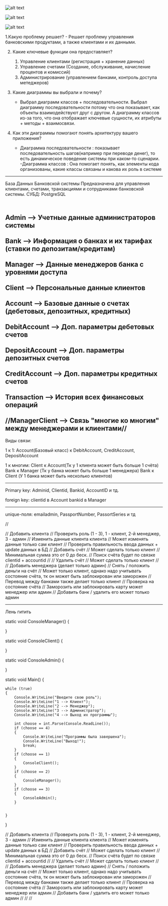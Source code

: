 
![alt text](<Sequence Diagram (2)-1.jpeg>)

![alt text](<Sequence Diagram3-1.jpeg>)

![alt text](<Class Diagram1 (2).jpeg>)

1.Какую проблему решает?
    - Решает проблему управления банковскими продуктами, а также клиентами и их   данными.

2. Какие ключевые функции она предоставляет?
    1. Управление клиентами (регистрация + хранение данных)
    2. Управление счетами (Создание, обслуживание, начисление процентов и комиссий)
    3. Администрирование (управлением банками, контроль доступа метеджеров)

3. Какие диаграммы вы выбрали и почему?
    - Выбрал диаграмм классов + последовательности.
    Выбрал диаграмму последовательности потому что она показывает, как объекты взаимодействуют друг с другом.
    А диаграмму классов из-за того, что она отображает ключевые сущности, их атрибуты + методы + взаимосвязи.

4. Как эти диаграммы помогают понять архитектуру вашего приложения?
    - Диаграмма последовательности :  показывает последовательность шагов(например при переводе денег), то есть динамическое поведение системы при каком-то сценарии.
    -Диаграмма классов : Она помогает понять, как элементы кода организованы, какие классы связаны и какова их роль в системе

-----------------------------------
База Данных Банковской системы
Предназначена для управления клиентами, счетами, транзакциями и сотрудниками банковской системы.
СУБД: PostgreSQL

<br>Admin --> Учетные данные администраторов системы</br>
<br>Bank --> Информация о банках и их тарифах (ставки по депозитам/кредитам)</br>
<br>Manager --> Данные менеджеров банка с уровнями доступа</br>
<br>Client --> Персональные данные клиентов</br>
<br>Account --> Базовые данные о счетах (дебетовых, депозитных, кредитных)</br>
<br>DebitAccount --> Доп. параметры дебетовых счетов</br>
<br>DepositAccount --> Доп. параметры депозитных счетов</br>
<br>CreditAccount --> Доп. параметры кредитных счетов</br>
<br>Transaction --> История всех финансовых операций</br>
<br>//ManagerClient --> Связь "многие ко многим" между менеджерами и клиентами//</br>
-----------------------------------
Виды связи:

1 к 1:
    Account(Базовый класс) к DebitAccount, CreditAccount, DepositAccount

1 к многим:
    Client к Account(Тк у 1 клиента может быть больше 1 счёта)
    Bank к Manager (Тк у банка может быть больше 1 менеджера)
    Bank к Client (У 1 банка может быть несколько клиентов)

-----------------------------------
Primary key:
    Adminid,
    Clientid,
    Bankid,
    AccountID и тд.

    
foreign key:
    clientid в Account
    bankid в Manager
    
-----------------------------------
unique-поля:
    emailadmin,
    PassportNumber,
    PassortSeries  и тд


//

// Добавить клиента // Проверить роль (1 - 3), 1 - клиент, 2-й менеджер, 3 - админ
// Изменить данные клиента клиента // Может изменять данные только сам клиент // Проверить правильность ввода данных + update данных в БД
// Добавить счёт // Может сделать только клиент // Минимальная сумма это от 0 до беск. // Поиск счёта будет по связке clientid + accountid // 
// Удалить счёт // Может сделать только клиент // 
// Добавить менеджера (делает только админ) 
// Снять / положить деньги на счёт // Может только клиент, однако надо учитывать состояние счёта, тк он может быть заблокирован или заморожен
// Перевод между банками также делает только клиент // Проверка на состояние счёта
// Заморозить или заблокировать карту может менеджер или админ 
// Добавить банк / удалить его может только админ 



-------------------------------
Лень гитить

static void ConsoleManager()
{

}

static void ConsoleClient()
{

}

static void ConsoleAdmin()
{

}



static void Main()
{

    while (true)
    {
        Console.WriteLine("Введите свою роль");
        Console.WriteLine("1 --> Клиент");
        Console.WriteLine("2 --> Менеджер");
        Console.WriteLine("3 --> Администратор");
        Console.WriteLine("4 --> Выход их программы");

        int choose = int.Parse(Console.ReadLine());
        if (choose == 4)
        {
            Console.WriteLine("Программы была завершена");
            Console.WriteLine("Выход!");
            break;
        }
        if (choose == 1)
        {
            ConsoleClient();
        }
        if (choose == 2)
        {
            ConsoleManager();
        }
        if (choose == 3)
        {
            ConsoleAdmin();
        }


    }





}








// Добавить клиента // Проверить роль (1 - 3), 1 - клиент, 2-й менеджер, 3 - админ
// Изменить данные клиента клиента // Может изменять данные только сам клиент // Проверить правильность ввода данных + update данных в БД
// Добавить счёт // Может сделать только клиент // Минимальная сумма это от 0 до беск. // Поиск счёта будет по связке clientid + accountid // 
// Удалить счёт // Может сделать только клиент // 
// Добавить менеджера (делает только админ) 
// Снять / положить деньги на счёт // Может только клиент, однако надо учитывать состояние счёта, тк он может быть заблокирован или заморожен
// Перевод между банками также делает только клиент // Проверка на состояние счёта
// Заморозить или заблокировать карту может менеджер или админ 
// Добавить банк / удалить его может только админ 
// 
// 
// 




















